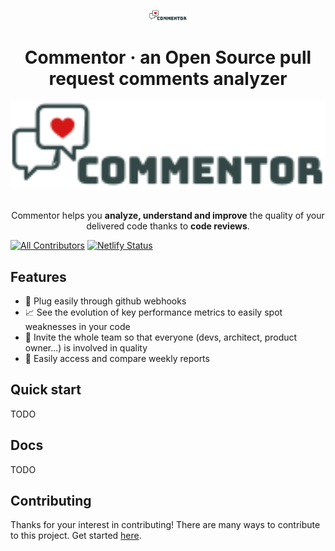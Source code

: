 <p align="center">
  <a href="https://github.com/bamlab/commentor">
    <img alt="Commentor" src="./frontend/src/assets/logo.png" width="60" />
  </a>
</p>
<h1 align="center">
  Commentor · an Open Source pull request comments analyzer
</h1>

<div align="center">
  <a href="https://github.com/bamlab/commentor">
    <img alt="Commentor screenshot" src="./frontend/src/assets/logo.png" width="600"/>
  </a>
</div>

<br />

<p align="center">
    Commentor helps you <b>analyze, understand and improve</b> the quality of your delivered code thanks to <b>code reviews</b>.
</p>

[![All Contributors](https://img.shields.io/badge/all_contributors-2-orange.svg?style=flat-square)](#contributors)
[![Netlify Status](https://api.netlify.com/api/v1/badges/ada2a7a0-9a03-4a75-b04d-9acee4239445/deploy-status)](https://app.netlify.com/sites/commentor/deploys)

## Features

- 🔬 Plug easily through github webhooks
- 📈 See the evolution of key performance metrics to easily spot weaknesses in your code
- 👥 Invite the whole team so that everyone (devs, architect, product owner...) is involved in quality
- 📸 Easily access and compare weekly reports

## Quick start

TODO

## Docs

TODO

## Contributing

Thanks for your interest in contributing! There are many ways to contribute to this project. Get started [here](./CONTRIBUTING.md).
